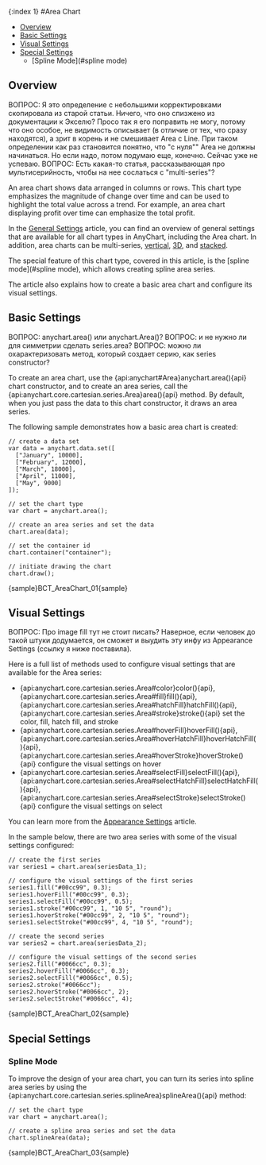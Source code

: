 {:index 1}
#Area Chart

* [Overview](#overview)
* [Basic Settings](#basic_settings)
* [Visual Settings](#visual_settings)
* [Special Settings](#special_settings)
  * [Spline Mode](#spline mode)

## Overview

ВОПРОС: Я это определение с небольшими корректировками скопировала из старой статьи. Ничего, что оно спизжено из документации к Экселю? Просо так я его поправить не могу, потому что оно особое, не видимость описывает (в отличие от тех, что сразу находятся), а зрит в корень и не смешивает Area с Line. При таком определении как раз становится понятно, что "с нуля"" Area не должны начинаться. Но если надо, потом подумаю еще, конечно. Сейчас уже не успеваю.
ВОПРОС: Есть какая-то статья, рассказывающая про мультисерийность, чтобы на нее сослаться с "multi-series"?

An area chart shows data arranged in columns or rows. This chart type emphasizes the magnitude of change over time and can be used to highlight the total value across a trend. For example, an area chart displaying profit over time can emphasize the total profit.

In the [General Settings](General_Settings) article, you can find an overview of general settings that are available for all chart types in AnyChart, including the Area chart. In addition, area charts can be multi-series, [vertical](Vertical_Charts), [3D](3D_Charts), and [stacked](../Axes_and_Grids/Scales#stack_mode).

The special feature of this chart type, covered in this article, is the  [spline mode](#spline mode), which allows creating spline area series.

The article also explains how to create a basic area chart and configure its visual settings. 

## Basic Settings

ВОПРОС: anychart.area() или anychart.Area()?
ВОПРОС: и не нужно ли для симметрии сделать series.area?
ВОПРОС: можно ли охарактеризовать метод, который создает серию, как series constructor?

To create an area chart, use the {api:anychart#Area}anychart.area(){api} chart constructor, and to create an area series, call the {api:anychart.core.cartesian.series.Area}area(){api} method. By default, when you just pass the data to this chart constructor, it draws an area series.

The following sample demonstrates how a basic area chart is created:

```
// create a data set
var data = anychart.data.set([
  ["January", 10000],
  ["February", 12000],
  ["March", 18000],
  ["April", 11000],
  ["May", 9000]
]);

// set the chart type
var chart = anychart.area();

// create an area series and set the data
chart.area(data);

// set the container id
chart.container("container");

// initiate drawing the chart
chart.draw();
```

{sample}BCT\_AreaChart\_01{sample}

## Visual Settings

ВОПРОС: Про image fill тут не стоит писать? Наверное, если человек до такой штуки додумается, он сможет и выудить эту инфу из Appearance Settings (ссылку я ниже поставила).

Here is a full list of methods used to configure visual settings that are available for the Area series:

* {api:anychart.core.cartesian.series.Area#color}color(){api}, {api:anychart.core.cartesian.series.Area#fill}fill(){api}, {api:anychart.core.cartesian.series.Area#hatchFill}hatchFill(){api}, {api:anychart.core.cartesian.series.Area#stroke}stroke(){api} set the color, fill, hatch fill, and stroke
* {api:anychart.core.cartesian.series.Area#hoverFill}hoverFill(){api}, {api:anychart.core.cartesian.series.Area#hoverHatchFill}hoverHatchFill(){api}, {api:anychart.core.cartesian.series.Area#hoverStroke}hoverStroke(){api} configure the visual settings on hover
* {api:anychart.core.cartesian.series.Area#selectFill}selectFill(){api}, {api:anychart.core.cartesian.series.Area#selectHatchFill}selectHatchFill(){api}, {api:anychart.core.cartesian.series.Area#selectStroke}selectStroke(){api} configure the visual settings on select

You can learn more from the [Appearance Settings](../Appearance_Settings) article.

In the sample below, there are two area series with some of the visual settings configured:

```
// create the first series
var series1 = chart.area(seriesData_1);

// configure the visual settings of the first series
series1.fill("#00cc99", 0.3);
series1.hoverFill("#00cc99", 0.3);
series1.selectFill("#00cc99", 0.5);
series1.stroke("#00cc99", 1, "10 5", "round");
series1.hoverStroke("#00cc99", 2, "10 5", "round");
series1.selectStroke("#00cc99", 4, "10 5", "round");

// create the second series
var series2 = chart.area(seriesData_2);

// configure the visual settings of the second series
series2.fill("#0066cc", 0.3);
series2.hoverFill("#0066cc", 0.3);
series2.selectFill("#0066cc", 0.5);
series2.stroke("#0066cc");
series2.hoverStroke("#0066cc", 2);
series2.selectStroke("#0066cc", 4);
```

{sample}BCT\_AreaChart\_02{sample}

## Special Settings
### Spline Mode

To improve the design of your area chart, you can turn its series into spline area series by using the {api:anychart.core.cartesian.series.splineArea}splineArea(){api} method:

```
// set the chart type
var chart = anychart.area();

// create a spline area series and set the data
chart.splineArea(data);
```

{sample}BCT\_AreaChart\_03{sample}
